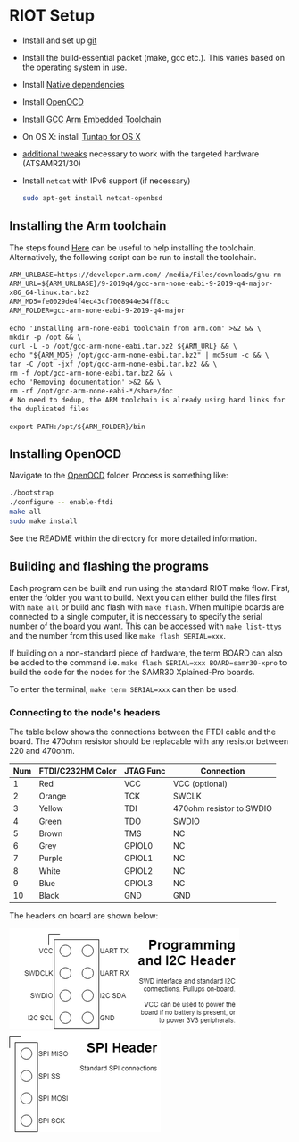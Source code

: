 # RIOT Setup

* Install and set up [git](https://help.github.com/articles/set-up-git/)
* Install the build-essential packet (make, gcc etc.). This varies based on the operating system in use.
* Install [Native dependencies](https://github.com/RIOT-OS/RIOT/wiki/Family:-native#dependencies)
* Install [OpenOCD](https://github.com/RIOT-OS/RIOT/wiki/OpenOCD)
* Install [GCC Arm Embedded Toolchain](https://launchpad.net/gcc-arm-embedded)
* On OS X: install [Tuntap for OS X](http://tuntaposx.sourceforge.net/)
* [additional tweaks](https://github.com/RIOT-OS/RIOT/wiki/Board:-Samr21-xpro) necessary to work with the targeted hardware (ATSAMR21/30)
* Install `netcat` with IPv6 support (if necessary)

  ```bash
  sudo apt-get install netcat-openbsd
  ```

## Installing the Arm toolchain

The steps found [Here](http://watr.li/samr21-dev-setup-ubuntu.html) can be useful to help installing the toolchain. Alternatively, the following script can be run to install the toolchain.

```
ARM_URLBASE=https://developer.arm.com/-/media/Files/downloads/gnu-rm
ARM_URL=${ARM_URLBASE}/9-2019q4/gcc-arm-none-eabi-9-2019-q4-major-x86_64-linux.tar.bz2
ARM_MD5=fe0029de4f4ec43cf7008944e34ff8cc
ARM_FOLDER=gcc-arm-none-eabi-9-2019-q4-major

echo 'Installing arm-none-eabi toolchain from arm.com' >&2 && \
mkdir -p /opt && \
curl -L -o /opt/gcc-arm-none-eabi.tar.bz2 ${ARM_URL} && \
echo "${ARM_MD5} /opt/gcc-arm-none-eabi.tar.bz2" | md5sum -c && \
tar -C /opt -jxf /opt/gcc-arm-none-eabi.tar.bz2 && \
rm -f /opt/gcc-arm-none-eabi.tar.bz2 && \
echo 'Removing documentation' >&2 && \
rm -rf /opt/gcc-arm-none-eabi-*/share/doc
# No need to dedup, the ARM toolchain is already using hard links for the duplicated files

export PATH:/opt/${ARM_FOLDER}/bin
```

## Installing OpenOCD

Navigate to the [OpenOCD](../openocd) folder. 
Process is something like: 

```bash 
./bootstrap 
./configure -- enable-ftdi 
make all 
sudo make install 
``` 

See the README within the directory for more detailed information.

## Building and flashing the programs

Each program can be built and run using the standard RIOT make flow. First, enter the folder you want to build. Next you can either build the files first with `make all` or build and flash with `make flash`. When multiple boards are connected to a single computer, it is neccessary to specify the serial number of the board you want. This can be accessed with `make list-ttys` and the number from this used like `make flash SERIAL=xxx`.

If building on a non-standard piece of hardware, the term BOARD can also be added to the command i.e. `make flash SERIAL=xxx BOARD=samr30-xpro` to build the code for the nodes for the SAMR30 Xplained-Pro boards.

To enter the terminal, `make term SERIAL=xxx` can then be used.

### Connecting to the node's headers

The table below shows the connections between the FTDI cable and the board. The 470ohm resistor should be replacable with any resistor between 220 and 470ohm.

|Num	|FTDI/C232HM Color	|JTAG Func  |Connection     |
|---  |---                |---        |---            |
|1    |Red	              |VCC        |VCC (optional) |
|2	  |Orange             |TCK        |SWCLK          |
|3    |Yellow             |TDI        |470ohm resistor to SWDIO|
|4    |Green              |TDO        |SWDIO          |
|5    |Brown              |TMS        |NC             |
|6    |Grey               |GPIOL0     |NC             |
|7    |Purple             |GPIOL1     |NC             |
|8    |White              |GPIOL2     |NC             |
|9    |Blue               |GPIOL3     |NC             |
|10 	|Black              |GND 		    |GND            |

The headers on board are shown below:

![Programming and I2C Header](../report/ProgI2CHeader.png) &nbsp;   &nbsp;   &nbsp;   &nbsp; ![SPI Header](../report/SPIHeader.png)



